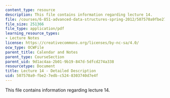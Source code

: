 ```yaml
---
content_type: resource
description: This file contains information regarding lecture 14.
file: /courses/6-851-advanced-data-structures-spring-2012/507570a9fbe27edbc5248303740d7e4f_MIT6_851S12_Lecture14.pdf
file_size: 251366
file_type: application/pdf
learning_resource_types:
- Lecture Notes
license: https://creativecommons.org/licenses/by-nc-sa/4.0/
ocw_type: OCWFile
parent_title: Calendar and Notes
parent_type: CourseSection
parent_uid: 9d1ac4aa-2b01-9b19-847d-5dfcd274a338
resourcetype: Document
title: Lecture 14 - Detailed Description
uid: 507570a9-fbe2-7edb-c524-8303740d7e4f
---
```

This file contains information regarding lecture 14.